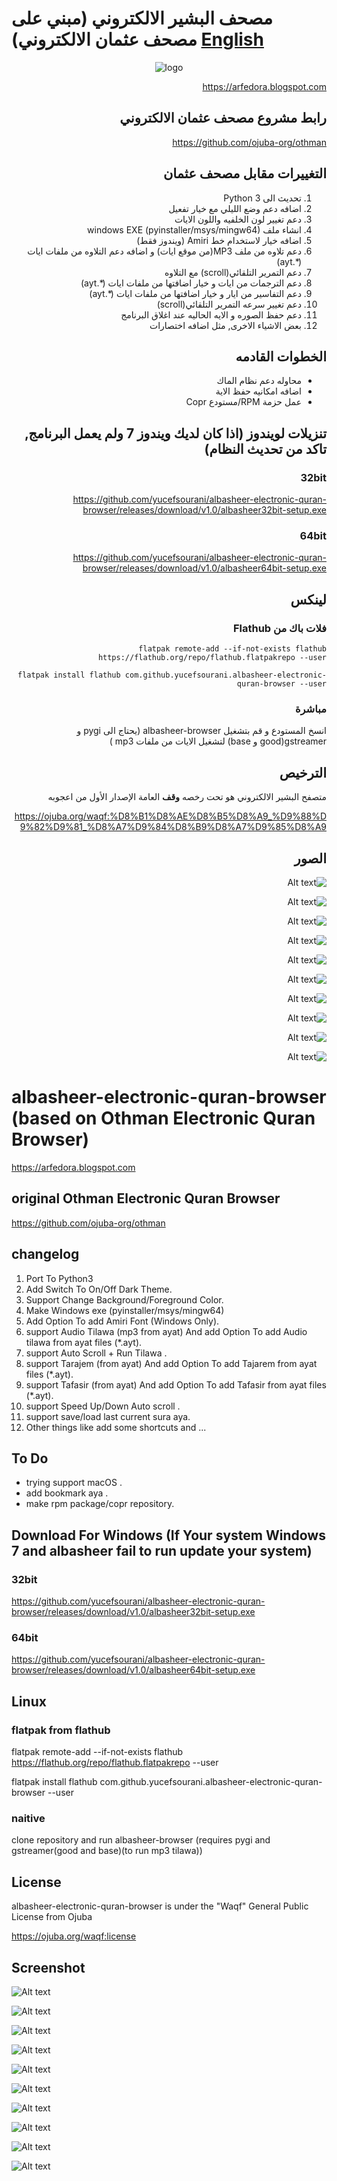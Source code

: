 # مصحف البشير الالكتروني (مبني على مصحف عثمان الالكتروني) [English](#albasheer-electronic-quran-browser-based-on--othman-electronic-quran-browser)

<div align="center">

![logo](albasheer-128.png)

</div>

<div dir="rtl">

https://arfedora.blogspot.com

## رابط مشروع مصحف عثمان الالكتروني

https://github.com/ojuba-org/othman

## التغييرات مقابل مصحف عثمان

  1.  تحديث الى Python 3
  2.  اضافه دعم وضع الليلي مع خيار تفعيل
  3.  دعم تغيير لون الخلفيه واللون الايات
  4.  انشاء ملف windows EXE (pyinstaller/msys/mingw64)
  5.  اضافه خيار لاستخدام خط Amiri (ويندوز فقط)
  6.  دعم تلاوه من ملف MP3(من موقع ايات) و اضافه دعم التلاوه من ملفات ايات (*.ayt)
  7.  دعم التمرير التلقائي(scroll) مع التلاوه
  8.  دعم الترجمات من ايات و خيار اضافتها من ملفات ايات (*.ayt)
  9.  دعم التفاسير من ايار و خيار اضافتها من ملفات ايات (*.ayt)
  10. دعم تغيير سرعه التمرير التلقائي(scroll)
  11. دعم حفظ الصوره و الايه الحاليه عند اغلاق البرنامج
  12. بعض الاشياء الاخرى, مثل اضافه اختصارات
  
## الخطوات القادمه

 * محاوله دعم نظام الماك
 * اضافه امكانيه حفظ الاية
 * عمل حزمة RPM/مستودع Copr

## تنزيلات لويندوز (اذا كان لديك ويندوز 7 ولم يعمل البرنامج, تاكد من تحديث النظام)

### 32bit

https://github.com/yucefsourani/albasheer-electronic-quran-browser/releases/download/v1.0/albasheer32bit-setup.exe

### 64bit

https://github.com/yucefsourani/albasheer-electronic-quran-browser/releases/download/v1.0/albasheer64bit-setup.exe

## لينكس 

### فلات باك من Flathub

`flatpak remote-add --if-not-exists flathub https://flathub.org/repo/flathub.flatpakrepo --user`

`flatpak install flathub com.github.yucefsourani.albasheer-electronic-quran-browser --user`

### مباشرة

انسخ المستودع و قم بتشغيل albasheer-browser (يحتاج الى pygi و gstreamer(good و base) لتشغيل الايات من ملفات mp3 )

## الترخيص

متصفح البشير الالكتروني هو تحت رخصه **وقف** العامة الإصدار الأول من اعجوبه

https://ojuba.org/waqf:%D8%B1%D8%AE%D8%B5%D8%A9_%D9%88%D9%82%D9%81_%D8%A7%D9%84%D8%B9%D8%A7%D9%85%D8%A9

## الصور
![Alt text](https://raw.githubusercontent.com/yucefsourani/albasheer-electronic-quran-browser/master/Screenshot1.png "Screenshot")

![Alt text](https://raw.githubusercontent.com/yucefsourani/albasheer-electronic-quran-browser/master/Screenshot2.png "Screenshot")

![Alt text](https://raw.githubusercontent.com/yucefsourani/albasheer-electronic-quran-browser/master/Screenshot3.png "Screenshot")

![Alt text](https://raw.githubusercontent.com/yucefsourani/albasheer-electronic-quran-browser/master/Screenshot5.png "Screenshot")

![Alt text](https://raw.githubusercontent.com/yucefsourani/albasheer-electronic-quran-browser/master/Screenshot6.png "Screenshot")

![Alt text](https://raw.githubusercontent.com/yucefsourani/albasheer-electronic-quran-browser/master/Screenshot7.png "Screenshot")

![Alt text](https://raw.githubusercontent.com/yucefsourani/albasheer-electronic-quran-browser/master/Screenshot8.png "Screenshot")

![Alt text](https://raw.githubusercontent.com/yucefsourani/albasheer-electronic-quran-browser/master/Screenshot9.png "Screenshot")

![Alt text](https://raw.githubusercontent.com/yucefsourani/albasheer-electronic-quran-browser/master/Screenshot10.png "Screenshot")

![Alt text](https://raw.githubusercontent.com/yucefsourani/albasheer-electronic-quran-browser/master/Screenshot11.png "Screenshot")

</div>

# albasheer-electronic-quran-browser (based on  Othman Electronic Quran Browser)

https://arfedora.blogspot.com


## original Othman Electronic Quran Browser

https://github.com/ojuba-org/othman

## changelog 

  1.  Port To Python3
  2.  Add Switch To On/Off Dark Theme.
  3.  Support Change Background/Foreground Color.
  4.  Make Windows exe (pyinstaller/msys/mingw64)
  5.  Add Option To add Amiri Font (Windows Only).
  6.  support Audio Tilawa (mp3 from ayat) And add Option To add Audio tilawa from ayat files (*.ayt).
  7.  support Auto Scroll + Run Tilawa  .
  8.  support Tarajem (from ayat) And add Option To add Tajarem  from ayat files (*.ayt). 
  9.  support Tafasir (from ayat) And add Option To add Tafasir  from ayat files (*.ayt).
  10. support Speed Up/Down Auto scroll .
  11. support save/load last current sura aya.
  12. Other things like add some shortcuts and ...

## To Do 

 * trying support macOS .
 * add bookmark aya .
 * make rpm package/copr repository.

## Download For Windows (If Your system Windows 7 and albasheer fail to run update your system)

### 32bit

https://github.com/yucefsourani/albasheer-electronic-quran-browser/releases/download/v1.0/albasheer32bit-setup.exe


### 64bit

https://github.com/yucefsourani/albasheer-electronic-quran-browser/releases/download/v1.0/albasheer64bit-setup.exe


## Linux 

### flatpak from flathub

flatpak remote-add --if-not-exists flathub https://flathub.org/repo/flathub.flatpakrepo --user

flatpak install flathub com.github.yucefsourani.albasheer-electronic-quran-browser --user

### naitive

clone repository and run albasheer-browser (requires pygi and gstreamer(good and base)(to run mp3 tilawa))

## License

albasheer-electronic-quran-browser is under the "Waqf" General Public License from Ojuba

https://ojuba.org/waqf:license

## Screenshot
![Alt text](https://raw.githubusercontent.com/yucefsourani/albasheer-electronic-quran-browser/master/Screenshot1.png "Screenshot")

![Alt text](https://raw.githubusercontent.com/yucefsourani/albasheer-electronic-quran-browser/master/Screenshot2.png "Screenshot")

![Alt text](https://raw.githubusercontent.com/yucefsourani/albasheer-electronic-quran-browser/master/Screenshot3.png "Screenshot")

![Alt text](https://raw.githubusercontent.com/yucefsourani/albasheer-electronic-quran-browser/master/Screenshot5.png "Screenshot")

![Alt text](https://raw.githubusercontent.com/yucefsourani/albasheer-electronic-quran-browser/master/Screenshot6.png "Screenshot")

![Alt text](https://raw.githubusercontent.com/yucefsourani/albasheer-electronic-quran-browser/master/Screenshot7.png "Screenshot")

![Alt text](https://raw.githubusercontent.com/yucefsourani/albasheer-electronic-quran-browser/master/Screenshot8.png "Screenshot")

![Alt text](https://raw.githubusercontent.com/yucefsourani/albasheer-electronic-quran-browser/master/Screenshot9.png "Screenshot")

![Alt text](https://raw.githubusercontent.com/yucefsourani/albasheer-electronic-quran-browser/master/Screenshot10.png "Screenshot")

![Alt text](https://raw.githubusercontent.com/yucefsourani/albasheer-electronic-quran-browser/master/Screenshot11.png "Screenshot")




